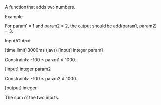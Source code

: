 A function that adds two numbers.

Example

For param1 = 1 and param2 = 2, the output should be
add(param1, param2) = 3.

Input/Output

[time limit] 3000ms (java)
[input] integer param1

Constraints:
-100 ≤ param1 ≤ 1000.

[input] integer param2

Constraints:
-100 ≤ param2 ≤ 1000.

[output] integer

The sum of the two inputs.
